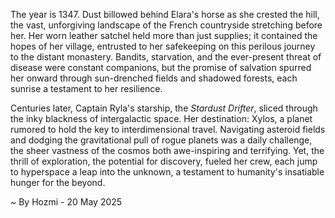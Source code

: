 
The year is 1347.  Dust billowed behind Elara's horse as she crested the hill, the vast, unforgiving landscape of the French countryside stretching before her.  Her worn leather satchel held more than just supplies; it contained the hopes of her village, entrusted to her safekeeping on this perilous journey to the distant monastery.  Bandits, starvation, and the ever-present threat of disease were constant companions, but the promise of salvation spurred her onward through sun-drenched fields and shadowed forests, each sunrise a testament to her resilience.

Centuries later, Captain Ryla's starship, the *Stardust Drifter*, sliced through the inky blackness of intergalactic space.  Her destination: Xylos, a planet rumored to hold the key to interdimensional travel.  Navigating asteroid fields and dodging the gravitational pull of rogue planets was a daily challenge, the sheer vastness of the cosmos both awe-inspiring and terrifying.  Yet, the thrill of exploration, the potential for discovery, fueled her crew, each jump to hyperspace a leap into the unknown, a testament to humanity's insatiable hunger for the beyond.

~ By Hozmi - 20 May 2025
